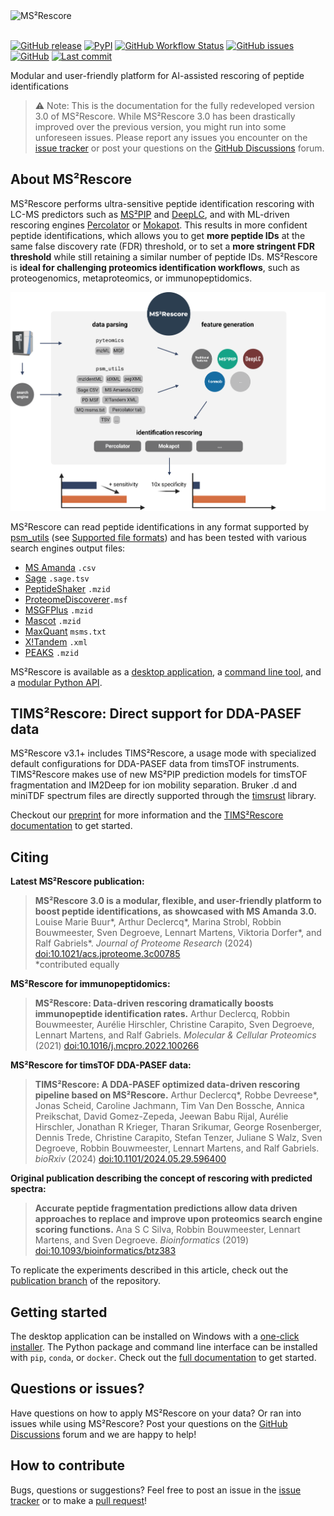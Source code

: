 <img src="https://github.com/compomics/ms2rescore/raw/main/img/ms2rescore_logo.png" width="150" height="150" alt="MS²Rescore"/>
<br/><br/>

[![GitHub release](https://img.shields.io/github/release-pre/compomics/ms2rescore.svg?style=flat-square)](https://github.com/compomics/ms2rescore/releases)
[![PyPI](https://flat.badgen.net/pypi/v/ms2rescore)](https://pypi.org/project/ms2rescore/)
[![GitHub Workflow Status](https://flat.badgen.net/github/checks/compomics/ms2rescore/main)](https://github.com/compomics/ms2rescore/actions/)
[![GitHub issues](https://img.shields.io/github/issues/compomics/ms2rescore?style=flat-square)](https://github.com/compomics/ms2rescore/issues)
[![GitHub](https://img.shields.io/github/license/compomics/ms2rescore.svg?style=flat-square)](https://www.apache.org/licenses/LICENSE-2.0)
[![Last commit](https://flat.badgen.net/github/last-commit/compomics/ms2rescore)](https://github.com/compomics/ms2rescore/commits/)

Modular and user-friendly platform for AI-assisted rescoring of peptide identifications

> ⚠️ Note: This is the documentation for the fully redeveloped version 3.0 of MS²Rescore. While
> MS²Rescore 3.0 has been drastically improved over the previous version, you might run into some
> unforeseen issues. Please report any issues you encounter on the [issue tracker][issues] or post
> your questions on the [GitHub Discussions][discussions] forum.

## About MS²Rescore

MS²Rescore performs ultra-sensitive peptide identification rescoring with LC-MS predictors such as
[MS²PIP][ms2pip] and [DeepLC][deeplc], and with ML-driven rescoring engines
[Percolator][percolator] or [Mokapot][mokapot]. This results in more confident peptide
identifications, which allows you to get **more peptide IDs** at the same false discovery rate
(FDR) threshold, or to set a **more stringent FDR threshold** while still retaining a similar
number of peptide IDs. MS²Rescore is **ideal for challenging proteomics identification workflows**,
such as proteogenomics, metaproteomics, or immunopeptidomics.

![MS²Rescore overview](https://raw.githubusercontent.com/compomics/ms2rescore/main/docs/source/_static/img/ms2rescore-overview.png)

MS²Rescore can read peptide identifications in any format supported by [psm_utils][psm_utils]
(see [Supported file formats][file-formats]) and has been tested with various search engines output
files:

- [MS Amanda](http://ms.imp.ac.at/?goto=msamanda) `.csv`
- [Sage](https://github.com/lazear/sage) `.sage.tsv`
- [PeptideShaker](https://compomics.github.io/projects/peptide-shaker.html) `.mzid`
- [ProteomeDiscoverer](#)`.msf`
- [MSGFPlus](https://omics.pnl.gov/software/ms-gf) `.mzid`
- [Mascot](https://www.matrixscience.com/) `.mzid`
- [MaxQuant](https://www.maxquant.org/) `msms.txt`
- [X!Tandem](https://www.thegpm.org/tandem/) `.xml`
- [PEAKS](https://www.bioinfor.com/peaksdb/) `.mzid`

MS²Rescore is available as a [desktop application][desktop], a [command line tool][cli], and a
[modular Python API][python-package].

## TIMS²Rescore: Direct support for DDA-PASEF data

MS²Rescore v3.1+ includes TIMS²Rescore, a usage mode with specialized default configurations for
DDA-PASEF data from timsTOF instruments. TIMS²Rescore makes use of new MS²PIP prediction models for
timsTOF fragmentation and IM2Deep for ion mobility separation. Bruker .d and miniTDF spectrum
files are directly supported through the [timsrust](https://github.com/MannLabs/timsrust) library.

Checkout our [preprint](https://doi.org/10.1101/2024.05.29.596400) for more information and the
[TIMS²Rescore documentation](https://ms2rescore.readthedocs.io/userguide/tims2rescore)
to get started.

## Citing

**Latest MS²Rescore publication:**

> **MS²Rescore 3.0 is a modular, flexible, and user-friendly platform to boost peptide identifications, as showcased with MS Amanda 3.0.**
> Louise Marie Buur*, Arthur Declercq*, Marina Strobl, Robbin Bouwmeester, Sven Degroeve, Lennart Martens, Viktoria Dorfer*, and Ralf Gabriels*.
> _Journal of Proteome Research_ (2024) [doi:10.1021/acs.jproteome.3c00785](https://doi.org/10.1021/acs.jproteome.3c00785) <br/> \*contributed equally <span class="__dimensions_badge_embed__" data-doi="10.1021/acs.jproteome.3c00785" data-hide-zero-citations="true" data-style="small_rectangle"></span>

**MS²Rescore for immunopeptidomics:**

> **MS²Rescore: Data-driven rescoring dramatically boosts immunopeptide identification rates.**
> Arthur Declercq, Robbin Bouwmeester, Aurélie Hirschler, Christine Carapito, Sven Degroeve, Lennart Martens, and Ralf Gabriels.
> _Molecular & Cellular Proteomics_ (2021) [doi:10.1016/j.mcpro.2022.100266](https://doi.org/10.1016/j.mcpro.2022.100266) <span class="__dimensions_badge_embed__" data-doi="10.1016/j.mcpro.2022.100266" data-hide-zero-citations="true" data-style="small_rectangle"></span>

**MS²Rescore for timsTOF DDA-PASEF data:**

> **TIMS²Rescore: A DDA-PASEF optimized data-driven rescoring pipeline based on MS²Rescore.**
> Arthur Declercq*, Robbe Devreese*, Jonas Scheid, Caroline Jachmann, Tim Van Den Bossche, Annica Preikschat, David Gomez-Zepeda, Jeewan Babu Rijal, Aurélie Hirschler, Jonathan R Krieger, Tharan Srikumar, George Rosenberger, Dennis Trede, Christine Carapito, Stefan Tenzer, Juliane S Walz, Sven Degroeve, Robbin Bouwmeester, Lennart Martens, and Ralf Gabriels.
> _bioRxiv_ (2024) [doi:10.1101/2024.05.29.596400](https://doi.org/10.1101/2024.05.29.596400) <span class="__dimensions_badge_embed__" data-doi="10.1101/2024.05.29.596400" data-hide-zero-citations="true" data-style="small_rectangle"></span>

**Original publication describing the concept of rescoring with predicted spectra:**

> **Accurate peptide fragmentation predictions allow data driven approaches to replace and improve upon proteomics search engine scoring functions.**
> Ana S C Silva, Robbin Bouwmeester, Lennart Martens, and Sven Degroeve.
> _Bioinformatics_ (2019) [doi:10.1093/bioinformatics/btz383](https://doi.org/10.1093/bioinformatics/btz383) <span class="__dimensions_badge_embed__" data-doi="10.1093/bioinformatics/btz383" data-hide-zero-citations="true" data-style="small_rectangle"></span>

To replicate the experiments described in this article, check out the
[publication branch][publication-branch] of the repository.

## Getting started

The desktop application can be installed on Windows with a [one-click installer][desktop-installer].
The Python package and command line interface can be installed with `pip`, `conda`, or `docker`.
Check out the [full documentation][docs] to get started.

## Questions or issues?

Have questions on how to apply MS²Rescore on your data? Or ran into issues while using MS²Rescore?
Post your questions on the [GitHub Discussions][discussions] forum and we are happy to help!

## How to contribute

Bugs, questions or suggestions? Feel free to post an issue in the [issue tracker][issues] or to
make a [pull request][pr]!

[docs]: https://ms2rescore.readthedocs.io/
[issues]: https://github.com/compomics/ms2rescore/issues/
[discussions]: https://github.com/compomics/ms2rescore/discussions/
[pr]: https://github.com/compomics/ms2rescore/pulls/
[desktop]: https://ms2rescore.readthedocs.io/gui.html
[desktop-installer]: https://github.com/compomics/ms2rescore/releases/latest
[cli]: https://ms2rescore.readthedocs.io/cli/cli.html
[python-package]: https://ms2rescore.readthedocs.io/api/ms2rescore.html
[docker]: https://ms2rescore.readthedocs.io/installation.html#docker-container
[publication-branch]: https://github.com/compomics/ms2rescore/tree/pub
[ms2pip]: https://github.com/compomics/ms2pip
[deeplc]: https://github.com/compomics/deeplc
[percolator]: https://github.com/percolator/percolator/
[mokapot]: https://mokapot.readthedocs.io/
[psm_utils]: https://github.com/compomics/psm_utils
[file-formats]: https://psm-utils.readthedocs.io/en/stable/#supported-file-formats
